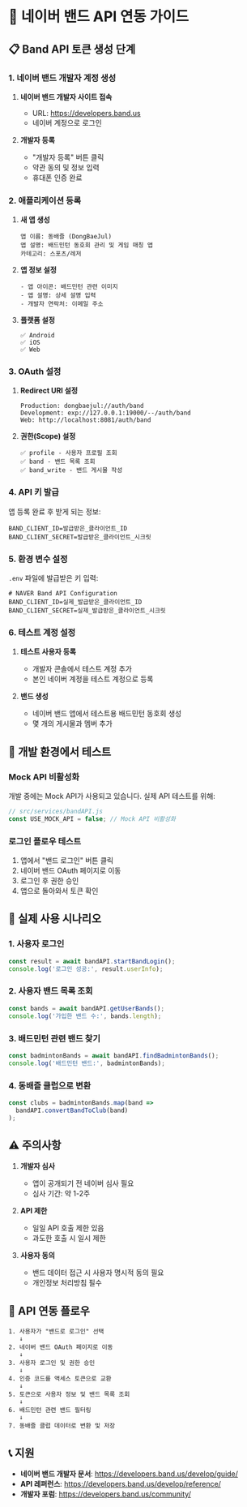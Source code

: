 # 🎵 네이버 밴드 API 연동 가이드

## 📋 Band API 토큰 생성 단계

### 1. 네이버 밴드 개발자 계정 생성

1. **네이버 밴드 개발자 사이트 접속**
   - URL: https://developers.band.us
   - 네이버 계정으로 로그인

2. **개발자 등록**
   - "개발자 등록" 버튼 클릭
   - 약관 동의 및 정보 입력
   - 휴대폰 인증 완료

### 2. 애플리케이션 등록

1. **새 앱 생성**
   ```
   앱 이름: 동배즐 (DongBaeJul)
   앱 설명: 배드민턴 동호회 관리 및 게임 매칭 앱
   카테고리: 스포츠/레저
   ```

2. **앱 정보 설정**
   ```
   - 앱 아이콘: 배드민턴 관련 이미지
   - 앱 설명: 상세 설명 입력
   - 개발자 연락처: 이메일 주소
   ```

3. **플랫폼 설정**
   ```
   ✅ Android
   ✅ iOS
   ✅ Web
   ```

### 3. OAuth 설정

1. **Redirect URI 설정**
   ```
   Production: dongbaejul://auth/band
   Development: exp://127.0.0.1:19000/--/auth/band
   Web: http://localhost:8081/auth/band
   ```

2. **권한(Scope) 설정**
   ```
   ✅ profile - 사용자 프로필 조회
   ✅ band - 밴드 목록 조회
   ✅ band_write - 밴드 게시물 작성
   ```

### 4. API 키 발급

앱 등록 완료 후 받게 되는 정보:

```env
BAND_CLIENT_ID=발급받은_클라이언트_ID
BAND_CLIENT_SECRET=발급받은_클라이언트_시크릿
```

### 5. 환경 변수 설정

`.env` 파일에 발급받은 키 입력:
```env
# NAVER Band API Configuration
BAND_CLIENT_ID=실제_발급받은_클라이언트_ID
BAND_CLIENT_SECRET=실제_발급받은_클라이언트_시크릿
```

### 6. 테스트 계정 설정

1. **테스트 사용자 등록**
   - 개발자 콘솔에서 테스트 계정 추가
   - 본인 네이버 계정을 테스트 계정으로 등록

2. **밴드 생성**
   - 네이버 밴드 앱에서 테스트용 배드민턴 동호회 생성
   - 몇 개의 게시물과 멤버 추가

## 🔧 개발 환경에서 테스트

### Mock API 비활성화
개발 중에는 Mock API가 사용되고 있습니다. 실제 API 테스트를 위해:

```javascript
// src/services/bandAPI.js
const USE_MOCK_API = false; // Mock API 비활성화
```

### 로그인 플로우 테스트
1. 앱에서 "밴드 로그인" 버튼 클릭
2. 네이버 밴드 OAuth 페이지로 이동
3. 로그인 후 권한 승인
4. 앱으로 돌아와서 토큰 확인

## 📱 실제 사용 시나리오

### 1. 사용자 로그인
```javascript
const result = await bandAPI.startBandLogin();
console.log('로그인 성공:', result.userInfo);
```

### 2. 사용자 밴드 목록 조회
```javascript
const bands = await bandAPI.getUserBands();
console.log('가입한 밴드 수:', bands.length);
```

### 3. 배드민턴 관련 밴드 찾기
```javascript
const badmintonBands = await bandAPI.findBadmintonBands();
console.log('배드민턴 밴드:', badmintonBands);
```

### 4. 동배즐 클럽으로 변환
```javascript
const clubs = badmintonBands.map(band => 
  bandAPI.convertBandToClub(band)
);
```

## ⚠️ 주의사항

1. **개발자 심사**
   - 앱이 공개되기 전 네이버 심사 필요
   - 심사 기간: 약 1-2주

2. **API 제한**
   - 일일 API 호출 제한 있음
   - 과도한 호출 시 일시 제한

3. **사용자 동의**
   - 밴드 데이터 접근 시 사용자 명시적 동의 필요
   - 개인정보 처리방침 필수

## 🔄 API 연동 플로우

```
1. 사용자가 "밴드로 로그인" 선택
   ↓
2. 네이버 밴드 OAuth 페이지로 이동
   ↓
3. 사용자 로그인 및 권한 승인
   ↓
4. 인증 코드를 액세스 토큰으로 교환
   ↓
5. 토큰으로 사용자 정보 및 밴드 목록 조회
   ↓
6. 배드민턴 관련 밴드 필터링
   ↓
7. 동배즐 클럽 데이터로 변환 및 저장
```

## 📞 지원

- **네이버 밴드 개발자 문서**: https://developers.band.us/develop/guide/
- **API 레퍼런스**: https://developers.band.us/develop/reference/
- **개발자 포럼**: https://developers.band.us/community/
